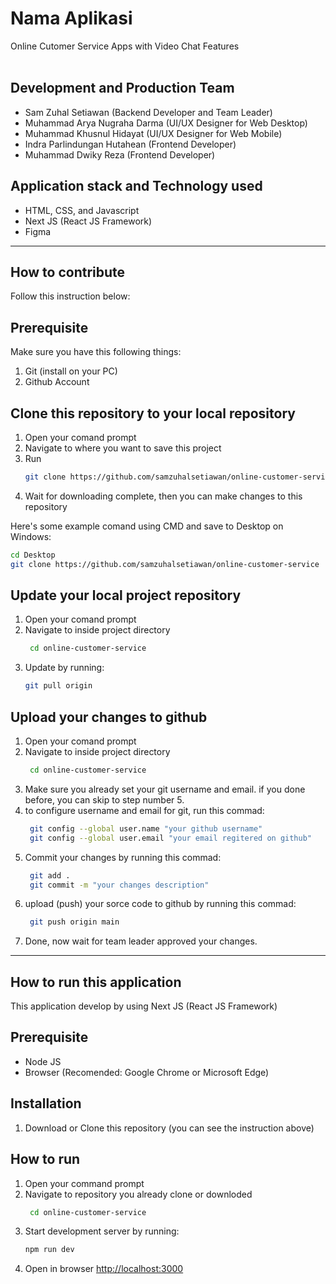 # Nama Aplikasi

Online Cutomer Service Apps with Video Chat Features
<br />
<br />

## Development and Production Team
* Sam Zuhal Setiawan (Backend Developer and Team Leader)
* Muhammad Arya Nugraha Darma (UI/UX Designer for Web Desktop)
* Muhammad Khusnul Hidayat (UI/UX Designer for Web Mobile)
* Indra Parlindungan Hutahean (Frontend Developer)
* Muhammad Dwiky Reza (Frontend Developer)

## Application stack and Technology used
* HTML, CSS, and Javascript
* Next JS (React JS Framework)
* Figma

<hr />

## **How to contribute**
Follow this instruction below:
## Prerequisite
Make sure you have this following things: 
1. Git (install on your PC)
2. Github Account

## Clone this repository to your local repository
1. Open your comand prompt
2. Navigate to where you want to save this project
3. Run
   ```bash
   git clone https://github.com/samzuhalsetiawan/online-customer-service
   ```
4. Wait for downloading complete, then you can make changes to this repository

Here's some example comand using CMD and save to Desktop on Windows:
```bash
cd Desktop
git clone https://github.com/samzuhalsetiawan/online-customer-service
```

## Update your local project repository
1. Open your comand prompt
2. Navigate to inside project directory
   ```bash
    cd online-customer-service
   ```
3. Update by running:
   ```bash
   git pull origin
   ```

## Upload your changes to github
1. Open your comand prompt
2. Navigate to inside project directory
   ```bash
    cd online-customer-service
   ```
3. Make sure you already set your git username and email. if you done before, you can skip to step number 5.
4. to configure username and email for git, run this commad:
   ```bash
    git config --global user.name "your github username"
    git config --global user.email "your email regitered on github"
   ```
5. Commit your changes by running this commad:
   ```bash
    git add .
    git commit -m "your changes description"
   ```
6. upload (push) your sorce code to github by running this commad:
   ```bash
    git push origin main
   ```
7. Done, now wait for team leader approved your changes.

<hr />

## **How to run this application**
This application develop by using Next JS (React JS Framework)

## Prerequisite
* Node JS
* Browser (Recomended: Google Chrome or Microsoft Edge)

## Installation
1. Download or Clone this repository (you can see the instruction above)

## How to run
1. Open your command prompt
2. Navigate to repository you already clone or downloded
   ```bash
    cd online-customer-service
   ```
3. Start development server by running:
   ```bash
   npm run dev
   ```
4. Open in browser [http://localhost:3000](http://localhost:3000)